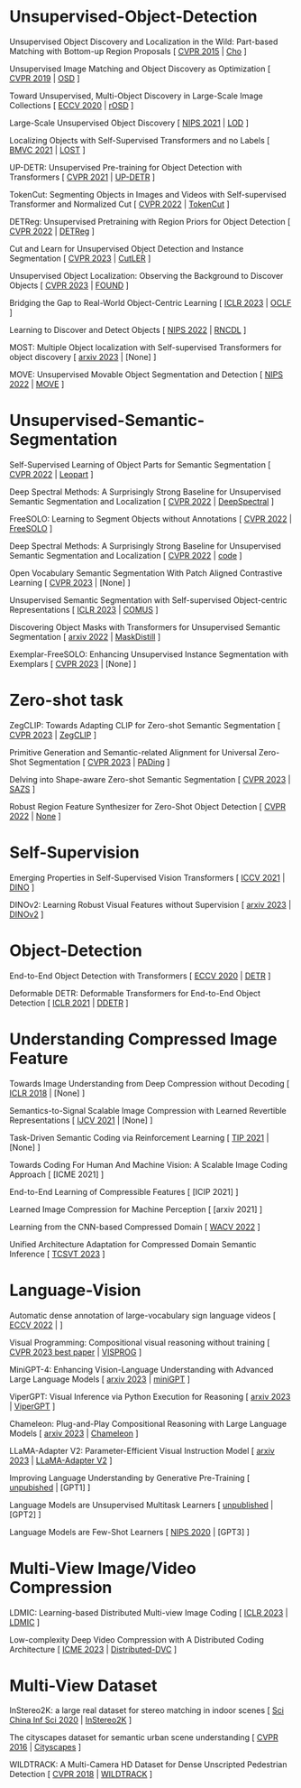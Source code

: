 # Unsupervised-Object-Detection

Unsupervised Object Discovery and Localization in the Wild: Part-based Matching with Bottom-up Region Proposals
[
  [CVPR 2015](https://openaccess.thecvf.com/content_cvpr_2015/papers/Cho_Unsupervised_Object_Discovery_2015_CVPR_paper.pdf)
  |
  [Cho]()
]

Unsupervised Image Matching and Object Discovery as Optimization
[
  [CVPR 2019](https://arxiv.org/pdf/1904.03148.pdf)
  |
  [OSD](https://github.com/huyvvo/OSD)
]

Toward Unsupervised, Multi-Object Discovery in Large-Scale Image Collections
[
  [ECCV 2020](https://arxiv.org/pdf/2007.02662.pdf)
  |
  [rOSD](https://github.com/huyvvo/rOSD)
]

Large-Scale Unsupervised Object Discovery
[
  [NIPS 2021](https://arxiv.org/pdf/2106.06650.pdf)
  |
  [LOD](https://github.com/huyvvo/LOD)
]

Localizing Objects with Self-Supervised Transformers and no Labels
[
  [BMVC 2021](https://arxiv.org/pdf/2109.14279.pdf)
  |
  [LOST](https://github.com/valeoai/LOST)
]


UP-DETR: Unsupervised Pre-training for Object Detection with Transformers
[
  [CVPR 2021](https://arxiv.org/pdf/2011.09094.pdf)
  |
  [UP-DETR](https://github.com/dddzg/up-detr)
]

TokenCut: Segmenting Objects in Images and Videos with Self-supervised Transformer and Normalized Cut
[
  [CVPR 2022](https://arxiv.org/pdf/2209.00383.pdf)
  |
  [TokenCut](https://github.com/YangtaoWANG95/TokenCut)
]

DETReg: Unsupervised Pretraining with Region Priors for Object Detection
[
  [CVPR 2022](https://openaccess.thecvf.com/content/CVPR2022/papers/Bar_DETReg_Unsupervised_Pretraining_With_Region_Priors_for_Object_Detection_CVPR_2022_paper.pdf)
  |
  [DETReg](https://www.amirbar.net/detreg/)
]

Cut and Learn for Unsupervised Object Detection and Instance Segmentation
[
  [CVPR 2023](https://arxiv.org/pdf/2301.11320.pdf)
  |
  [CutLER](https://github.com/facebookresearch/CutLER)
]

Unsupervised Object Localization: Observing the Background to Discover Objects
[
  [CVPR 2023](https://openaccess.thecvf.com/content/CVPR2023/papers/Simeoni_Unsupervised_Object_Localization_Observing_the_Background_To_Discover_Objects_CVPR_2023_paper.pdf)
  |
  [FOUND](https://github.com/valeoai/FOUND)
]

Bridging the Gap to Real-World Object-Centric Learning
[
  [ICLR 2023](https://arxiv.org/pdf/2209.14860.pdf)
  |
  [OCLF](https://github.com/amazon-science/object-centric-learning-framework)
]

Learning to Discover and Detect Objects
[
  [NIPS 2022](https://arxiv.org/pdf/2210.10774.pdf)
  |
  [RNCDL](https://github.com/vlfom/RNCDL)
]

MOST: Multiple Object localization with Self-supervised Transformers for object discovery
[
  [arxiv 2023](https://arxiv.org/pdf/2304.05387.pdf)
  |
  [None]
]

MOVE: Unsupervised Movable Object Segmentation and Detection
[
  [NIPS 2022](https://arxiv.org/pdf/2210.07920.pdf)
  |
  [MOVE](https://github.com/adambielski/move-seg)
]

# Unsupervised-Semantic-Segmentation
Self-Supervised Learning of Object Parts for Semantic Segmentation
[
  [CVPR 2022](https://arxiv.org/pdf/2204.13101.pdf)
  |
  [Leopart](https://github.com/MkuuWaUjinga/leopart)
]

Deep Spectral Methods: A Surprisingly Strong Baseline for Unsupervised Semantic Segmentation and Localization
[
  [CVPR 2022](https://arxiv.org/pdf/2205.07839.pdf)
  |
  [DeepSpectral](https://github.com/lukemelas/deep-spectral-segmentation)
]

FreeSOLO: Learning to Segment Objects without Annotations
[
  [CVPR 2022](https://arxiv.org/pdf/2202.12181.pdf)
  |
  [FreeSOLO](https://github.com/NVlabs/FreeSOLO)
]

Deep Spectral Methods: A Surprisingly Strong Baseline for Unsupervised Semantic Segmentation and Localization
[
  [CVPR 2022](https://openaccess.thecvf.com/content/CVPR2022/papers/Melas-Kyriazi_Deep_Spectral_Methods_A_Surprisingly_Strong_Baseline_for_Unsupervised_Semantic_CVPR_2022_paper.pdf)
  |
  [code](https://github.com/lukemelas/deep-spectral-segmentation)
]

Open Vocabulary Semantic Segmentation With Patch Aligned Contrastive Learning
[
  [CVPR 2023](https://openaccess.thecvf.com/content/CVPR2023/papers/Mukhoti_Open_Vocabulary_Semantic_Segmentation_With_Patch_Aligned_Contrastive_Learning_CVPR_2023_paper.pdf)
  |
  [None]
]

Unsupervised Semantic Segmentation with Self-supervised Object-centric Representations
[
  [ICLR 2023](https://arxiv.org/pdf/2207.05027.pdf)
  |
  [COMUS]()
]

Discovering Object Masks with Transformers for Unsupervised Semantic Segmentation
[
  [arxiv 2022](https://arxiv.org/pdf/2206.06363.pdf)
  |
  [MaskDistill](https://github.com/wvangansbeke/MaskDistill)
]

Exemplar-FreeSOLO: Enhancing Unsupervised Instance Segmentation with Exemplars
[
  [CVPR 2023](https://openaccess.thecvf.com/content/CVPR2023/papers/Ishtiak_Exemplar-FreeSOLO_Enhancing_Unsupervised_Instance_Segmentation_With_Exemplars_CVPR_2023_paper.pdf)
  |
  [None]
]

# Zero-shot task
ZegCLIP: Towards Adapting CLIP for Zero-shot Semantic Segmentation
[
  [CVPR 2023](https://openaccess.thecvf.com/content/CVPR2023/papers/Zhou_ZegCLIP_Towards_Adapting_CLIP_for_Zero-Shot_Semantic_Segmentation_CVPR_2023_paper.pdf)
  |
  [ZegCLIP](https://github.com/ZiqinZhou66/ZegCLIP)
]

Primitive Generation and Semantic-related Alignment for Universal Zero-Shot Segmentation
[
  [CVPR 2023](https://arxiv.org/pdf/2306.11087.pdf)
  |
  [PADing](https://github.com/heshuting555/PADing)
]

Delving into Shape-aware Zero-shot Semantic Segmentation
[
  [CVPR 2023](https://arxiv.org/pdf/2304.08491.pdf)
  |
  [SAZS](https://github.com/Liuxinyv/SAZS)
]

Robust Region Feature Synthesizer for Zero-Shot Object Detection
[
  [CVPR 2022](https://openaccess.thecvf.com/content/CVPR2022/papers/Huang_Robust_Region_Feature_Synthesizer_for_Zero-Shot_Object_Detection_CVPR_2022_paper.pdf)
  |
  [None]()
]

# Self-Supervision
Emerging Properties in Self-Supervised Vision Transformers
[
  [ICCV 2021](https://openaccess.thecvf.com/content/ICCV2021/papers/Caron_Emerging_Properties_in_Self-Supervised_Vision_Transformers_ICCV_2021_paper.pdf)
  |
  [DINO](https://github.com/facebookresearch/dino)
]

DINOv2: Learning Robust Visual Features without Supervision
[
  [arxiv 2023](https://arxiv.org/pdf/2304.07193.pdf)
  |
  [DINOv2](https://github.com/facebookresearch/dinov2)
]

# Object-Detection
End-to-End Object Detection with Transformers
[
  [ECCV 2020](https://arxiv.org/pdf/2005.12872.pdf)
  |
  [DETR](https://github.com/facebookresearch/detr)
]

Deformable DETR: Deformable Transformers for End-to-End Object Detection
[
  [ICLR 2021](https://arxiv.org/pdf/2010.04159.pdf)
  |
  [DDETR](https://github.com/fundamentalvision/Deformable-DETR)
]

# Understanding Compressed Image Feature
Towards Image Understanding from Deep Compression without Decoding
[
  [ICLR 2018](https://arxiv.org/pdf/1803.06131.pdf)
  |
  [None]
]

Semantics-to-Signal Scalable Image Compression with Learned Revertible Representations
[
  [IJCV 2021](https://link.springer.com/article/10.1007/s11263-021-01491-7)
  |
  [None]
]

Task-Driven Semantic Coding via Reinforcement Learning
[
  [TIP 2021](https://ieeexplore.ieee.org/abstract/document/9472999)
  |
  [None]
]

Towards Coding For Human And Machine Vision: A Scalable Image Coding Approach
[
  [ICME 2021]
]

End-to-End Learning of Compressible Features
[
  [ICIP 2021]
]

Learned Image Compression for Machine Perception
[
  [arxiv 2021]
]

Learning from the CNN-based Compressed Domain
[
  [WACV 2022](https://openaccess.thecvf.com/content/WACV2022/papers/Wang_Learning_From_the_CNN-Based_Compressed_Domain_WACV_2022_paper.pdf)
]

Unified Architecture Adaptation for Compressed Domain Semantic Inference
[
  [TCSVT 2023](https://ieeexplore.ieee.org/abstract/document/10029924)
]

# Language-Vision
Automatic dense annotation of large-vocabulary sign language videos
[
  [ECCV 2022](https://arxiv.org/pdf/2208.02802.pdf)
  |
  []()
]

Visual Programming: Compositional visual reasoning without training
[
  [CVPR 2023 best paper](https://arxiv.org/pdf/2211.11559.pdf)
  |
  [VISPROG](https://github.com/allenai/visprog)
]

MiniGPT-4: Enhancing Vision-Language Understanding with Advanced Large Language Models
[
  [arxiv 2023](https://arxiv.org/pdf/2304.10592.pdf)
  |
  [miniGPT](https://github.com/Vision-CAIR/MiniGPT-4)
]

ViperGPT: Visual Inference via Python Execution for Reasoning
[
  [arxiv 2023](https://arxiv.org/pdf/2303.08128.pdf)
  |
  [ViperGPT]()
]

Chameleon: Plug-and-Play Compositional Reasoning with Large Language Models
[
  [arxiv 2023](https://arxiv.org/pdf/2304.09842.pdf)
  |
  [Chameleon](https://github.com/lupantech/chameleon-llm)
]

LLaMA-Adapter V2: Parameter-Efficient Visual Instruction Model
[
  [arxiv 2023](https://arxiv.org/pdf/2304.15010.pdf)
  |
  [LLaMA-Adapter V2](https://github.com/ZrrSkywalker/LLaMA-Adapter)
]

Improving Language Understanding by Generative Pre-Training
[
  [unpubished](https://www.cs.ubc.ca/~amuham01/LING530/papers/radford2018improving.pdf)
  |
  [GPT1]
]

Language Models are Unsupervised Multitask Learners
[
  [unpublished](https://life-extension.github.io/2020/05/27/GPT%E6%8A%80%E6%9C%AF%E5%88%9D%E6%8E%A2/language-models.pdf)
  |
  [GPT2]
]

Language Models are Few-Shot Learners
[
  [NIPS 2020](https://proceedings.neurips.cc/paper_files/paper/2020/file/1457c0d6bfcb4967418bfb8ac142f64a-Paper.pdf)
  |
  [GPT3]
]

# Multi-View Image/Video Compression
LDMIC: Learning-based Distributed Multi-view Image Coding
[
  [ICLR 2023](https://arxiv.org/pdf/2301.09799.pdf)
  |
  [LDMIC](https://github.com/Xinjie-Q/LDMIC)
]

Low-complexity Deep Video Compression with A Distributed Coding Architecture
[
  [ICME 2023](https://arxiv.org/pdf/2303.11599.pdf)
  |
  [Distributed-DVC](https://github.com/Xinjie-Q/Distributed-DVC)
]

# Multi-View Dataset
InStereo2K: a large real dataset for stereo matching in indoor scenes
[
  [Sci China Inf Sci 2020](https://link.springer.com/article/10.1007/s11432-019-2803-x)
  |
  [InStereo2K](https://github.com/yuhuaxu/stereodataset)
]

The cityscapes dataset for semantic urban scene understanding
[
  [CVPR 2016](https://openaccess.thecvf.com/content_cvpr_2016/papers/Cordts_The_Cityscapes_Dataset_CVPR_2016_paper.pdf)
  |
  [Cityscapes](https://www.cityscapes-dataset.com/)
]

WILDTRACK: A Multi-Camera HD Dataset for Dense Unscripted Pedestrian Detection
[
  [CVPR 2018](https://openaccess.thecvf.com/content_cvpr_2018/papers/Chavdarova_WILDTRACK_A_Multi-Camera_CVPR_2018_paper.pdf)
  |
  [WILDTRACK](https://www.epfl.ch/labs/cvlab/data/data-wildtrack/)
]
